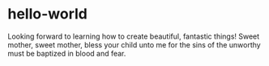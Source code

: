 # hello-world
Looking forward to learning how to create beautiful, fantastic things! 
Sweet mother, sweet mother, bless your child unto me for the sins of the unworthy must be baptized in blood and fear.
